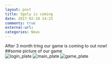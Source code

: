 ```yaml
---
layout: post
title: Sgoly is coming
date: 2017-02-20 14:23
comments: true
external-url:
categories: News
---
```

After 3 month tring our game is coming to out now!  
##some picture of our game  
![login_plate](https://llsw.github.io/login_plate.PNG)
![main_plate](https://llsw.github.io/main_plate.PNG)
![game_plate](https://llsw.github.io/game_plate.PNG)
